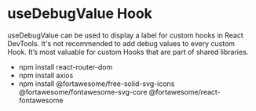 # useDebugValue Hook

useDebugValue can be used to display a label for custom hooks in React DevTools.
It's not recommended to add debug values to every custom Hook. It’s most valuable for custom Hooks that are part of shared libraries.

- npm install react-router-dom
- npm install axios
- npm install @fortawesome/free-solid-svg-icons @fortawesome/fontawesome-svg-core @fortawesome/react-fontawesome
